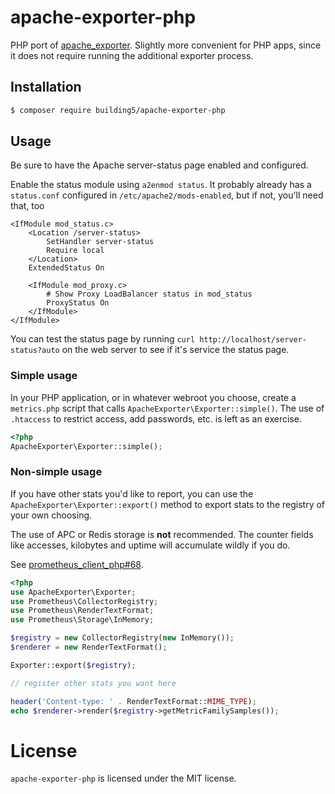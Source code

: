 # apache-exporter-php

PHP port of [apache_exporter][]. Slightly more convenient for PHP apps, since it
does not require running the additional exporter process.

## Installation

```bash
$ composer require building5/apache-exporter-php
```

## Usage

Be sure to have the Apache server-status page enabled and configured.

Enable the status module using `a2enmod status`. It probably already has a
`status.conf` configured in `/etc/apache2/mods-enabled`, but if not, you'll need
that, too

```
<IfModule mod_status.c>
	<Location /server-status>
		SetHandler server-status
		Require local
	</Location>
	ExtendedStatus On

	<IfModule mod_proxy.c>
		# Show Proxy LoadBalancer status in mod_status
		ProxyStatus On
	</IfModule>
</IfModule>
```

You can test the status page by running `curl
http://localhost/server-status?auto` on the web server to see if it's service
the status page.

### Simple usage

In your PHP application, or in whatever webroot you choose, create a
`metrics.php` script that calls `ApacheExporter\Exporter::simple()`. The use of
`.htaccess` to restrict access, add passwords, etc. is left as an exercise.

```php
<?php
ApacheExporter\Exporter::simple();
```

### Non-simple usage

If you have other stats you'd like to report, you can use the
`ApacheExporter\Exporter::export()` method to export stats to the registry of
your own choosing.

The use of APC or Redis storage is **not** recommended. The counter fields like
accesses, kilobytes and uptime will accumulate wildly if you do.

See [prometheus_client_php#68](https://github.com/Jimdo/prometheus_client_php/issues/68).

```php
<?php
use ApacheExporter\Exporter;
use Prometheus\CollectorRegistry;
use Prometheus\RenderTextFormat;
use Prometheus\Storage\InMemory;

$registry = new CollectorRegistry(new InMemory());
$renderer = new RenderTextFormat();

Exporter::export($registry);

// register other stats you want here

header('Content-type: ' . RenderTextFormat::MIME_TYPE);
echo $renderer->render($registry->getMetricFamilySamples());
```

# License

`apache-exporter-php` is licensed under the MIT license.

 [apache_exporter]: https://github.com/Lusitaniae/apache_exporter
